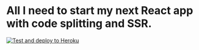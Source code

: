 # All I need to start my next React app with code splitting and SSR.
[![Test and deploy to Heroku](https://github.com/FlorentD/react-redux/actions/workflows/main.yml/badge.svg?branch=master)](https://github.com/FlorentD/react-redux/actions/workflows/main.yml)